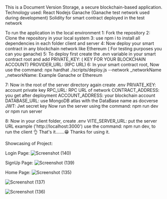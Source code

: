 This is a Document Version Storage, a secure blockchain-based application.
Technology used:
React
Nodejs
Ganache (Ganache test network used during development)
Solidity for smart contract deployed in the test network

To run the application in the local environment
1: Fork the repository
2: Clone the repository in your local system
3: use npm i to install all dependencies in each folder client and server
4: Now deploy your smart contract in any blockchain network like Ethereum ( For testing purposes you can you ganache)
5: To deploy first create the .evn variable in your smart contract root and add
    PRIVATE_KEY: ( KEY FOR YOUR BLOCKCHAIN ACCOUNT)
    PROVIDER_URL: (RPC URL) 
6: In your smart contract root, Now use the command: npx hardhat ./scripts/deploy.js --network _networkName
    _networkName: Example Ganache or Ethereum

7: Now in the root of the server directory again create .env
  PRIVATE_KEY: account private key
  RPC_URL: RPC URL of network 
  CONTRACT_ADDRESS: you get after deployment
  ACCOUNT_ADDRESS: your blockchain account
  DATABASE_URL: use MongoDB atlas with the DataBase name as docverse
  JWT: Jwt secret key
  Now run the server using the command: npm run dev or npm run server

8: Now in your client folder, create .env
  VITE_SERVER_URL: put the server URL example ('http://localhost:3000')
  use the command: npm run dev, to run the client
👌
That's it.......😁
Thanks for using it.


Showcasing of Project:

Login Page:
![Screenshot (140)](https://github.com/MAYANKRATRE10/DocVerse/assets/82997237/fe782fe2-ce4e-4cbb-aa45-3b5f1fb3d710)


SignUp Page:
![Screenshot (139)](https://github.com/MAYANKRATRE10/DocVerse/assets/82997237/e2613c18-174f-488d-b722-630e00a57a47)


Home Page:
![Screenshot (135)](https://github.com/MAYANKRATRE10/DocVerse/assets/82997237/3fa19074-d563-4130-b4a3-f352ded19f23)

![Screenshot (137)](https://github.com/MAYANKRATRE10/DocVerse/assets/82997237/3c7dc8ce-8545-4ee8-ae83-d6d402a21de5)

![Screenshot (136)](https://github.com/MAYANKRATRE10/DocVerse/assets/82997237/2e508c89-35f5-4ab0-bff0-276138658f11)





